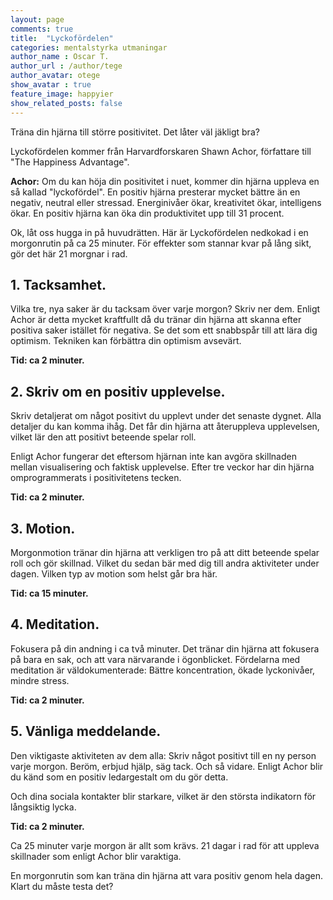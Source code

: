 ```yaml
---
layout: page
comments: true
title:  "Lyckofördelen"
categories: mentalstyrka utmaningar
author_name : Oscar T.
author_url : /author/tege
author_avatar: otege
show_avatar : true
feature_image: happyier
show_related_posts: false
---
```


Träna din hjärna till större positivitet. Det låter väl jäkligt bra?

Lyckofördelen kommer från Harvardforskaren Shawn Achor, författare till "The Happiness Advantage".

**Achor:** Om du kan höja din positivitet i nuet, kommer din hjärna uppleva en så kallad "lyckofördel". En positiv hjärna presterar mycket bättre än en negativ, neutral eller stressad. Energinivåer ökar, kreativitet ökar, intelligens ökar. En positiv hjärna kan öka din produktivitet upp till 31 procent.

Ok, låt oss hugga in på huvudrätten. Här är Lyckofördelen nedkokad i en morgonrutin på ca 25 minuter. För effekter som stannar kvar på lång sikt, gör det här 21 morgnar i rad.

## 1. Tacksamhet.

Vilka tre, nya saker är du tacksam över varje morgon? Skriv ner dem. Enligt Achor är detta mycket kraftfullt då du tränar din hjärna att skanna efter positiva saker istället för negativa. Se det som ett snabbspår till att lära dig optimism. Tekniken kan förbättra din optimism avsevärt.

**Tid: ca 2 minuter.**



## 2. Skriv om en positiv upplevelse.

Skriv detaljerat om något positivt du upplevt under det senaste dygnet. Alla detaljer du kan komma ihåg. Det får din hjärna att återuppleva upplevelsen, vilket lär den att positivt beteende spelar roll. 


Enligt Achor fungerar det eftersom hjärnan inte kan avgöra skillnaden mellan visualisering och faktisk upplevelse. Efter tre veckor har din hjärna omprogrammerats i positivitetens tecken. 

**Tid: ca 2 minuter.**



## 3. Motion.

Morgonmotion tränar din hjärna att verkligen tro på att ditt beteende spelar roll och gör skillnad. Vilket du sedan bär med dig till andra aktiviteter under dagen. Vilken typ av motion som helst går bra här. 

**Tid: ca 15 minuter.**



## 4. Meditation. 

Fokusera på din andning i ca två minuter. Det tränar din hjärna att fokusera på bara en sak, och att vara närvarande i ögonblicket. Fördelarna med meditation är väldokumenterade: Bättre koncentration, ökade lyckonivåer, mindre stress.

**Tid: ca 2 minuter.**



## 5. Vänliga meddelande.

Den viktigaste aktiviteten av dem alla: Skriv något positivt till en ny person varje morgon. Beröm, erbjud hjälp, säg tack. Och så vidare. Enligt Achor blir du känd som en positiv ledargestalt om du gör detta. 

Och dina sociala kontakter blir starkare, vilket är den största indikatorn för långsiktig lycka. 

**Tid: ca 2 minuter.**



Ca 25 minuter varje morgon är allt som krävs. 21 dagar i rad för att uppleva skillnader som enligt Achor blir varaktiga.

En morgonrutin som kan träna din hjärna att vara positiv genom hela dagen. Klart du måste testa det?




